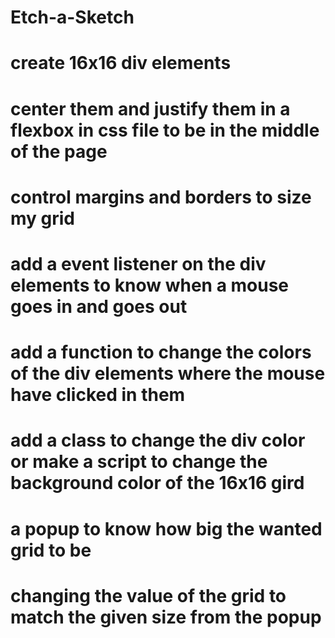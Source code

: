 # Etch-a-Sketch
# create 16x16 div elements
# center them and justify them in a flexbox in css file to be in the middle of the page
# control margins and borders to size my grid
# add a event listener on the div elements to know when a mouse goes in and goes out
# add a function to change the colors of the div elements where the mouse have clicked in them
# add a class to change the div color or make a script to change the background color of the 16x16 gird
# a popup to know how big the wanted grid to be 
# changing the value of the grid to match the given size from the popup
